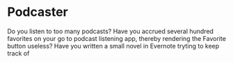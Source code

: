 # Podcaster
Do you listen to too many podcasts? Have you accrued several hundred favorites on your go to podcast listening app, thereby rendering the Favorite button useless? Have you written a small novel in Evernote tryting to keep track of 
